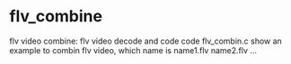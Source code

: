 flv_combine
===========

flv video combine:
    flv video decode and code code
    flv_combin.c show an example to combin flv video, which name is name1.flv name2.flv ...
